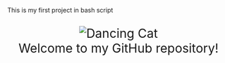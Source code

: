 This is my first project in bash script   


<p style="font-size: 2em; text-align: center;">
  <img src="https://media.giphy.com/media/nXxOjZrbnbRxS/giphy.gif" alt="Dancing Cat" /><br>
  Welcome to my GitHub repository!
</p>
